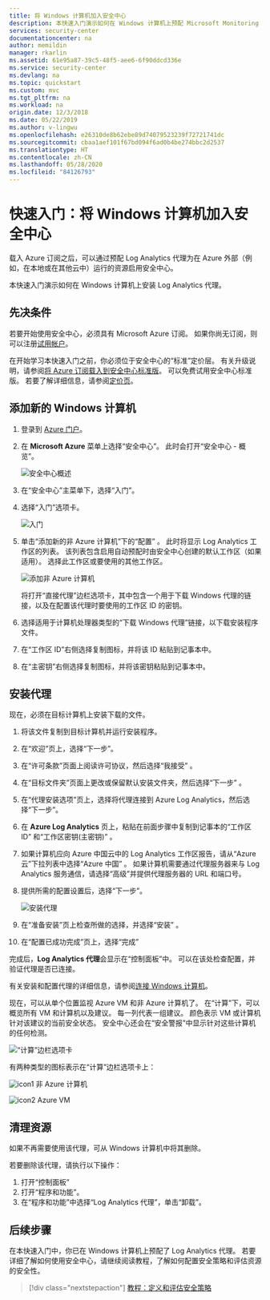 ```yaml
---
title: 将 Windows 计算机加入安全中心
description: 本快速入门演示如何在 Windows 计算机上预配 Microsoft Monitoring Agent。
services: security-center
documentationcenter: na
author: memildin
manager: rkarlin
ms.assetid: 61e95a87-39c5-48f5-aee6-6f90ddcd336e
ms.service: security-center
ms.devlang: na
ms.topic: quickstart
ms.custom: mvc
ms.tgt_pltfrm: na
ms.workload: na
origin.date: 12/3/2018
ms.date: 05/22/2019
ms.author: v-lingwu
ms.openlocfilehash: e26310de8b62ebe89d74079523239f72721741dc
ms.sourcegitcommit: cbaa1aef101f67bd094f6ad0b4be274bbc2d2537
ms.translationtype: HT
ms.contentlocale: zh-CN
ms.lasthandoff: 05/28/2020
ms.locfileid: "84126793"
---
```

# <a name="quickstart-onboard-windows-computers-to-azure-security-center"></a>快速入门：将 Windows 计算机加入安全中心
载入 Azure 订阅之后，可以通过预配 Log Analytics 代理为在 Azure 外部（例如，在本地或在其他云中）运行的资源启用安全中心。

本快速入门演示如何在 Windows 计算机上安装 Log Analytics 代理。

## <a name="prerequisites"></a>先决条件
若要开始使用安全中心，必须具有 Microsoft Azure 订阅。 如果你尚无订阅，则可以注册[试用帐户](https://www.azure.cn/pricing/free-trial/)。

在开始学习本快速入门之前，你必须位于安全中心的“标准”定价层。 有关升级说明，请参阅[将 Azure 订阅载入到安全中心标准版](security-center-get-started.md)。 可以免费试用安全中心标准版。 若要了解详细信息，请参阅[定价页](https://www.azure.cn/pricing/details/security-center/)。

## <a name="add-new-windows-computer"></a>添加新的 Windows 计算机

1. 登录到 [Azure 门户](https://portal.azure.cn)。
2. 在 **Microsoft Azure** 菜单上选择“安全中心”。 此时会打开“安全中心 - 概览”。

   ![安全中心概述][2]

3. 在“安全中心”主菜单下，选择“入门”。
4. 选择“入门”选项卡。

   ![入门][3]

5. 单击“添加新的非 Azure 计算机”下的“配置” 。 此时将显示 Log Analytics 工作区的列表。 该列表包含启用自动预配时由安全中心创建的默认工作区（如果适用）。 选择此工作区或要使用的其他工作区。

    ![添加非 Azure 计算机](./media/quick-onboard-windows-computer/non-azure.png)

   将打开“直接代理”边栏选项卡，其中包含一个用于下载 Windows 代理的链接，以及在配置该代理时要使用的工作区 ID 的密钥。

6. 选择适用于计算机处理器类型的“下载 Windows 代理”链接，以下载安装程序文件。

7. 在“工作区 ID”右侧选择复制图标，并将该 ID 粘贴到记事本中。

8. 在“主密钥”右侧选择复制图标，并将该密钥粘贴到记事本中。

## <a name="install-the-agent"></a>安装代理
现在，必须在目标计算机上安装下载的文件。

1. 将该文件复制到目标计算机并运行安装程序。
2. 在“欢迎”页上，选择“下一步”。 
3. 在“许可条款”页面上阅读许可协议，然后选择“我接受” 。
4. 在“目标文件夹”页面上更改或保留默认安装文件夹，然后选择“下一步” 。
5. 在“代理安装选项”页上，选择将代理连接到 Azure Log Analytics，然后选择“下一步”。 
6. 在 **Azure Log Analytics** 页上，粘贴在前面步骤中复制到记事本的“工作区 ID” 和“工作区密钥(主密钥)” 。
7. 如果计算机应向 Azure 中国云中的 Log Analytics 工作区报告，请从“Azure 云”下拉列表中选择“Azure 中国” 。 如果计算机需要通过代理服务器来与 Log Analytics 服务通信，请选择“高级”并提供代理服务器的 URL 和端口号。
8. 提供所需的配置设置后，选择“下一步”。

   ![安装代理][5]

9. 在“准备安装”页上检查所做的选择，并选择“安装” 。
10. 在“配置已成功完成”页上，选择“完成” 

完成后，**Log Analytics 代理**会显示在“控制面板”中。 可以在该处检查配置，并验证代理是否已连接。

有关安装和配置代理的详细信息，请参阅[连接 Windows 计算机](../azure-monitor/platform/agent-windows.md#install-the-agent-using-setup-wizard)。

现在，可以从单个位置监视 Azure VM 和非 Azure 计算机了。 在“计算”下，可以概览所有 VM 和计算机以及建议。 每一列代表一组建议。 颜色表示 VM 或计算机针对该建议的当前安全状态。 安全中心还会在“安全警报”中显示针对这些计算机的任何检测。

  ![“计算”边栏选项卡][6]

有两种类型的图标表示在“计算”边栏选项卡上：

![icon1](./media/quick-onboard-windows-computer/security-center-monitoring-icon1.png) 非 Azure 计算机

![icon2](./media/quick-onboard-windows-computer/security-center-monitoring-icon2.png) Azure VM

## <a name="clean-up-resources"></a>清理资源
如果不再需要使用该代理，可从 Windows 计算机中将其删除。

若要删除该代理，请执行以下操作：

1. 打开“控制面板”
2. 打开“程序和功能”。
3. 在“程序和功能”中选择“Log Analytics 代理”，单击“卸载”。  

## <a name="next-steps"></a>后续步骤
在本快速入门中，你已在 Windows 计算机上预配了 Log Analytics 代理。 若要详细了解如何使用安全中心，请继续阅读教程，了解如何配置安全策略和评估资源的安全性。

> [!div class="nextstepaction"]
> [教程：定义和评估安全策略](tutorial-security-policy.md)

<!--Image references-->
[2]: ./media/quick-onboard-windows-computer/overview.png
[3]: ./media/quick-onboard-windows-computer/get-started.png
[4]: ./media/quick-onboard-windows-computer/add-computer.png
[5]: ./media/quick-onboard-windows-computer/log-analytics-mma-setup-laworkspace.png
[6]: ./media/quick-onboard-windows-computer/compute.png
